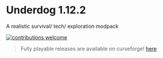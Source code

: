 # Underdog 1.12.2
A realistic survival/  tech/ exploration modpack

[![contributions welcome](https://img.shields.io/badge/contributions-welcome-brightgreen.svg?style=flat)](https://github.com/dwyl/esta/issues)

> Fully playable releases are available on curseforge!
> [here](https://www.curseforge.com/minecraft/modpacks/underdog)
